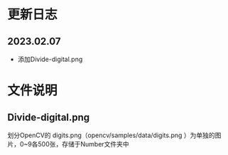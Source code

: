 # 更新日志
## 2023.02.07
- 添加Divide-digital.png


# 文件说明
## Divide-digital.png
划分OpenCV的 digits.png（opencv/samples/data/digits.png ）为单独的图片，0~9各500张，存储于Number文件夹中